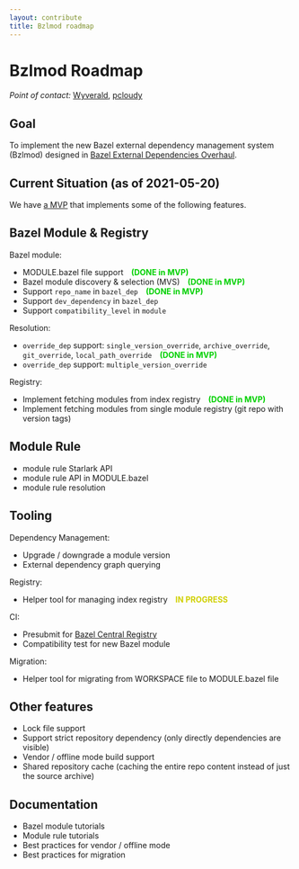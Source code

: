 ```yaml
---
layout: contribute
title: Bzlmod roadmap
---
```


<style>
  .padbottom { padding-bottom: 10px; }
  .etabox {
    background: #EFEFEF;
    color: #38761D;
    font-size: 15px;
    font-weight: bold;
    display: inline;
    padding: 6px;
    margin-right: 10px;
  }
  .donestatus {
    color: #00D000;
    font-weight: bold;
    padding-left: 10px;
  }
  .droppedstatus {
    color: #D00000;
    font-weight: bold;
    padding-left: 10px;
  }
  .inprogressstatus {
    color: #D0D000;
    font-weight: bold;
    padding-left: 10px;
  }
</style>

# Bzlmod Roadmap

*Point of contact:* [Wyverald](https://github.com/Wyverald), [pcloudy](https://github.com/pcloudy)

## Goal

To implement the new Bazel external dependency management system (Bzlmod) designed in [Bazel External Dependencies Overhaul](https://docs.google.com/document/d/1moQfNcEIttsk6vYanNKIy3ZuK53hQUFq1b1r0rmsYVg/edit?usp=sharing).

## Current Situation (as of 2021-05-20)

We have [a MVP](https://github.com/Wyverald/bazel/pull/16) that implements some of the following features.

## Bazel Module & Registry

Bazel module:
* MODULE.bazel file support <span class="donestatus">(DONE in MVP)</span>
* Bazel module discovery & selection (MVS) <span class="donestatus">(DONE in MVP)</span>
* Support `repo_name` in `bazel_dep` <span class="donestatus">(DONE in MVP)</span>
* Support `dev_dependency` in `bazel_dep`
* Support `compatibility_level` in `module`

Resolution:
* `override_dep` support: `single_version_override`, `archive_override`, `git_override`, `local_path_override` <span class="donestatus">(DONE in MVP)</span>
* `override_dep` support: `multiple_version_override`

Registry:
* Implement fetching modules from index registry <span class="donestatus">(DONE in MVP)</span>
* Implement fetching modules from single module registry (git repo with version tags)

## Module Rule

* module rule Starlark API
* module rule API in MODULE.bazel
* module rule resolution

## Tooling

Dependency Management:
* Upgrade / downgrade a module version
* External dependency graph querying

Registry:
* Helper tool for managing index registry <span class="inprogressstatus">IN PROGRESS</span>

CI:
* Presubmit for [Bazel Central Registry](https://github.com/bazelbuild/bazel-central-registry)
* Compatibility test for new Bazel module

Migration:
* Helper tool for migrating from WORKSPACE file to MODULE.bazel file

## Other features

* Lock file support
* Support strict repository dependency (only directly dependencies are visible)
* Vendor / offline mode build support
* Shared repository cache (caching the entire repo content instead of just the source archive)

## Documentation

* Bazel module tutorials
* Module rule tutorials
* Best practices for vendor / offline mode
* Best practices for migration

